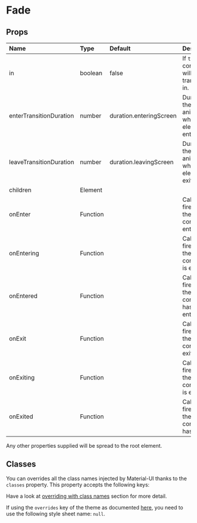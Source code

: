 # Fade



## Props
| Name | Type | Default | Description |
|:-----|:-----|:--------|:------------|
| in | boolean | false | If `true`, the component will transition in. |
| enterTransitionDuration | number | duration.enteringScreen | Duration of the animation when the element is entering. |
| leaveTransitionDuration | number | duration.leavingScreen | Duration of the animation when the element is exiting. |
| children | Element |  |  |
| onEnter | Function |  | Callback fired before the component enters. |
| onEntering | Function |  | Callback fired when the component is entering. |
| onEntered | Function |  | Callback fired when the component has entered. |
| onExit | Function |  | Callback fired before the component exits. |
| onExiting | Function |  | Callback fired when the component is exiting. |
| onExited | Function |  | Callback fired when the component has exited. |

Any other properties supplied will be spread to the root element.
## Classes

You can overrides all the class names injected by Material-UI thanks to the `classes` property.
This property accepts the following keys:


Have a look at [overriding with class names](/customization/overrides#overriding-with-class-names)
section for more detail.

If using the `overrides` key of the theme as documented
[here](/customization/themes#customizing-all-instances-of-a-component-type),
you need to use the following style sheet name: `null`.
